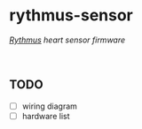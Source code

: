 # rythmus-sensor
*[Rythmus](https://github.com/chevalvert?q=rythmus) heart sensor firmware*

<br>

## TODO 

- [ ] wiring diagram
- [ ] hardware list
